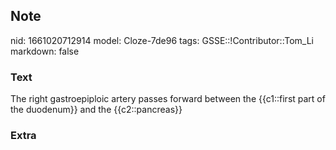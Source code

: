 ## Note
nid: 1661020712914
model: Cloze-7de96
tags: GSSE::!Contributor::Tom_Li
markdown: false

### Text
<div>
  The right gastroepiploic artery passes forward between the
  {{c1::first part of the duodenum}} and the {{c2::pancreas}}
</div>

### Extra

